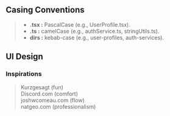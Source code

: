 ## Casing Conventions

> - **.tsx :** PascalCase (e.g., UserProfile.tsx).
> - **.ts :** camelCase (e.g., authService.ts, stringUtils.ts).
> - **dirs :** kebab-case (e.g., user-profiles, auth-services).

## UI Design

### Inspirations

> Kurzgesagt (fun)  
> Discord.com (comfort)  
> joshwcomeau.com (flow)  
> natgeo.com (professionalism)
